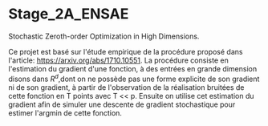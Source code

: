 # Stage_2A_ENSAE
Stochastic Zeroth-order Optimization in High Dimensions.  

Ce projet est basé sur l'étude empirique de la procédure proposé dans l'article: https://arxiv.org/abs/1710.10551. 
La procédure consiste en l'estimation du gradient d'une fonction, à des entrées en grande dimension disons dans $R^{d}$,dont on ne possède pas une forme explicite de son gradient ni de son gradient, à partir de l'observation de la réalisation bruitées de cette fonction en T points avec  T << p. Ensuite on utilise cet estimation du gradient afin de simuler une descente de gradient stochastique pour estimer l'argmin de cette fonction. 
